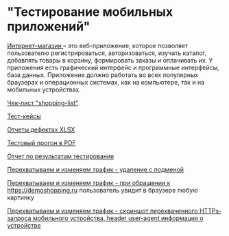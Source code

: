 # "Тестирование мобильных приложений"
<a href="https://qa.demoshopping.ru/"> Интернет-магазин </a>  – это веб-приложение, которое позволяет пользователю регистрироваться, авторизоваться, изучать каталог, добавлять товары в корзину, формировать заказы и оплачивать их.
У приложения есть графический интерфейс и программные интерфейсы, база данных. Приложение должно работать во всех популярных браузерах и операционных системах, как на компьютере, так и на мобильных устройствах.

<a href= "https://docs.google.com/spreadsheets/d/1ADIlUgGHQO2IMwR2x3wMh47Mx8xnlno3dHofK6ydQKA/edit?usp=sharing"> Чек-лист "shopping-list" </a> 

<a href= "https://github.com/Sushkova88/mobile/blob/main/G7-2024-06-19.pdf"> Тест-кейсы </a>

<a href= "https://github.com/Sushkova88/mobile/blob/main/Issues%20(12).xlsx">  Отчеты дефектах XLSX </a> 

<a href= "https://github.com/Sushkova88/mobile/blob/main/G7-Express%2Brun%2B2024_06_20.pdf">  Тестовый прогон в PDF </a> 

<a href= "https://docs.google.com/document/d/1OkFJEPR_RRLMzy3nQ2LKWGzCfszoKxZKIos9RacK5Ms/edit?usp=sharing">  Отчет по результатам тестирования </a> 

<a href= "https://github.com/Sushkova88/mobile/blob/main/%D1%83%D0%B4%D0%B0%D0%BB%D0%B5%D0%BD%D0%B8%D0%B5%20%D1%81%20%D0%BF%D0%BE%D0%B4%D0%BC%D0%B5%D0%BD%D0%BE%D0%B9.zip">  Перехватываем и изменяем трафик - удаление с подменой </a> 

<a href="https://github.com/Sushkova88/mobile/blob/main/%D0%BA%D0%B0%D1%80%D1%82%D0%B8%D0%BD%D0%BA%D0%B0%20%D0%BF%D1%80%D0%B8%20%D0%BF%D0%B5%D1%80%D0%B5%D1%85%D0%BE%D0%B4%D0%B5%20%D0%BD%D0%B0%20%D1%81%D0%B0%D0%B9%D1%82.zip">  Перехватываем и изменяем трафик - при обращении к https://demoshopping.ru пользователь увидит в браузере любую картинку </a> 

<a href= "https://github.com/Sushkova88/mobile/blob/main/user%20agent.png">  Перехватываем и изменяем трафик - скриншот перехваченного HTTPs-запроса мобильного устройства, header user-agent информация о устройстве </a> 
